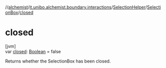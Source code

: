 //[alchemist](../../../../index.md)/[it.unibo.alchemist.boundary.interactions](../../index.md)/[SelectionHelper](../index.md)/[SelectionBox](index.md)/[closed](closed.md)

# closed

[jvm]\
var [closed](closed.md): [Boolean](https://kotlinlang.org/api/latest/jvm/stdlib/kotlin/-boolean/index.html) = false

Returns whether the SelectionBox has been closed.
